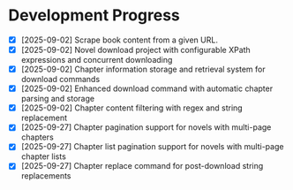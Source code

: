 
# Development Progress

- [x] [2025-09-02] Scrape book content from a given URL.
- [x] [2025-09-02] Novel download project with configurable XPath expressions and concurrent downloading
- [x] [2025-09-02] Chapter information storage and retrieval system for download commands
- [x] [2025-09-02] Enhanced download command with automatic chapter parsing and storage
- [x] [2025-09-02] Chapter content filtering with regex and string replacement
- [x] [2025-09-27] Chapter pagination support for novels with multi-page chapters
- [x] [2025-09-27] Chapter list pagination support for novels with multi-page chapter lists
- [x] [2025-09-27] Chapter replace command for post-download string replacements
